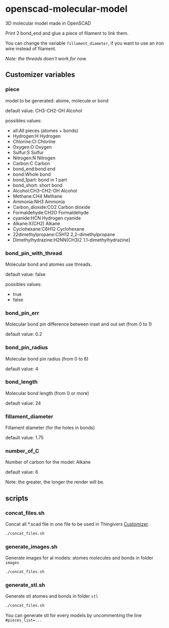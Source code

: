 # openscad-molecular-model

3D molecular model made in OpenSCAD

Print 2 bond_end and glue a piece of filament to link them.

You can change the variable `fillament_diameter`, if you want to use an iron wire instead of filament.

*Note: the threads doen't work for now.*

## Customizer variables

### piece

model to be generated: atome, molecule or bond

default value: CH3-CH2-OH Alcohol

possibles values:

- all:All pieces (atomes + bonds)
- Hydrogen:H Hydrogen
- Chlorine:Cl Chlorine
- Oxygen:O Oxygen
- Sulfur:S Sulfur
- Nitrogen:N Nitrogen
- Carbon:C Carbon
- bond_end:bond end
- bond:Whole bond
- bond_1part: bond in 1 part
- bond_short: short bond
- Alcohol:CH3-CH2-OH Alcohol
- Methane:CH4 Methane
- Ammonia:NH3 Ammonia
- Carbon_dioxide:CO2 Carbon dioxide
- Formaldehyde:CH2O Formaldehyde
- cyanide:HCN Hydrogen cyanide
- Alkane:X(CH2) Alkane
- Cyclohexane:C6H12 Cyclohexane
- 22dimethylpropane:C5H12 2,2-dimethylpropane
- Dimethylhydrazine:H2NN(CH3)2 1.1-dimethylhydrazine]

### bond_pin_with_thread

Molecular bond and atomes use threads.

default value: false

possibles values:

- true
- false

### bond_pin_err

Molecular bond pin difference between inset and out set (from 0 to 1)

default value: 0.2

### bond_pin_radius

Molecular bond pin radius (from 0 to 6)

default value: 4

### bond_length

Molecular bond length (from 0 or more)

default value: 24

### fillament_diameter

Fillament diameter (for the holes in bonds)

default value:  1.75

### number_of_C

Number of carbon for the model: Alkane

default value:  6

Note: the greater, the longer the render will be.

## scripts

### concat_files.sh

Concat all *.scad file in one file to be used in Thingivers [Customizer](https://www.thingiverse.com/apps/customizer/run?thing_id=4982157).

```bash
./concat_files.sh
```

### generate_images.sh

Generate images for al models: atomes molecules and bonds in folder `images`

```bash
./concat_files.sh
```

### generate_stl.sh

Generate stl atomes and bonds in folder `stl`

```bash
./concat_files.sh
```

You can generate stl for every models by uncommenting the line `#pieces_list=...`
